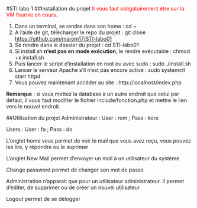 #STI labo 1
##Installation du projet
<span style="color:red">Il vous faut obligatoirement être sur la VM fournie en cours.</span>

1.	Dans un terminal, se rendre dans son home : cd ~
2.	A l’aide de git, télécharger le repo du projet : git clone https://github.com/marom17/STI-labo01
3.	Se rendre dans le dossier du projet : cd STI-labo01
4.	Si install.sh **n’est pas en mode exécution**, le rendre exécutable : chmod +x install.sh
5.	Puis lancer le script d’installation en root ou avec sudo : sudo ./install.sh
6.	Lancer le serveur Apache s’il n’est pas encore activé : sudo systemctl start httpd
7.	Vous pouvez maintenant accéder au site : http://localhost/index.php

**Remarque** : si vous mettez la database à un autre endroit que celui par défaut, il vous faut modifier le  fichier include/fonction.php et mettre le lien vers le nouvel endroit.

##Utilisation du projet
Administrateur : User : rom ; Pass : kore

Users : User : fa ; Pass : do

L’onglet home vous permet de voir le mail que vous avez reçu, vous pouvez les lire, y répondre ou le suprimer

L’onglet New Mail permet d’envoyer un mail à un utilisateur du système

Change password permet de changer son mot de passe

Administration n’apparait que pour un utilisateur administrateur. Il permet d’éditer, de supprimer ou de créer un nouvel utilisateur

Logout permet de se délogger
